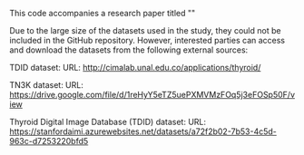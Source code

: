 This code accompanies a research paper titled ""

Due to the large size of the datasets used in the study, they could not be included in the GitHub repository. However, interested parties can access and download the datasets from the following external sources:

TDID dataset: URL: http://cimalab.unal.edu.co/applications/thyroid/

TN3K dataset: URL: https://drive.google.com/file/d/1reHyY5eTZ5uePXMVMzFOq5j3eFOSp50F/view

Thyroid Digital Image Database (TDID) dataset: URL: https://stanfordaimi.azurewebsites.net/datasets/a72f2b02-7b53-4c5d-963c-d7253220bfd5
